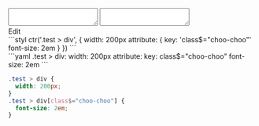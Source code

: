 <div data-size="175" class="code-cont" data-example="bracketless">
    <div class="code">
        <div class="code-wrap">
            <textarea id="stylus"></textarea>
            <textarea id="css"></textarea>
            <div class="edit-code">
                <span>Edit</span>
            </div>
        </div>
    </div>
</div>


<div data-size="175" data-examples="stylus"></div>
```styl
ctr('.test > div', {
  width: 200px
  attribute: {
    key: 'class$="choo-choo"'
    font-size: 2em
  }
})
```

<div data-size="175" data-examples="yaml"></div>
```yaml
.test > div:
  width: 200px
  attribute:
    key: class$="choo-choo"
    font-size: 2em
```

```css
.test > div {
  width: 200px;
}
.test > div[class$="choo-choo"] {
  font-size: 2em;
}
```
<div class="cf"></div>
